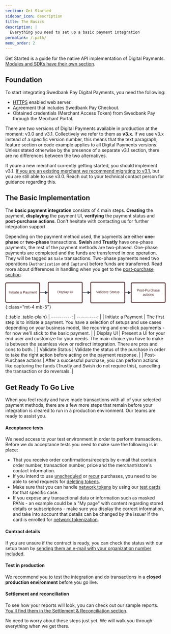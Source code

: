 ```yaml
---
section: Get Started
sidebar_icon: description
title: The Basics
description: |
  Everything you need to set up a basic payment integration
permalink: /:path/
menu_order: 2
---
```


Get Started is a guide for the native API implementation of Digital Payments.
[Modules and SDKs have their own section][modules-sdks].

## Foundation

To start integrating Swedbank Pay Digital Payments, you need the following:

*   [HTTPS][https] enabled web server.
*   Agreement that includes Swedbank Pay Checkout.
*   Obtained credentials (Merchant Access Token) from Swedbank Pay through
    the Merchant Portal.

There are two versions of Digital Payments available in production at the
moment: v3.0 and v3.1. Collectively we refer to them as **v3.x**. If we use v3.x
instead of a specific version number, this means that the text paragraph,
feature section or code example applies to all Digital Payments versions. Unless
stated otherwise by the presence of a separate v3.1 section, there are no
differences between the two alternatives.

If youre a new merchant currently getting started, you should implement v3.1.
[If you are an existing merchant we recommend migrating to v3.1][migrate], but
you are still able to use v3.0. Reach out to your technical contact person for
guidance regarding this.

## The Basic Implementation

The **basic payment integration** consists of 4 main steps. **Creating** the
payment, **displaying** the payment UI, **verifying** the payment status and
**post-purchase actions**. Don't hesitate with contacting us for further
integration support.

Depending on the payment method used, the payments are either **one-phase** or
**two-phase** transactions. **Swish** and **Trustly** have one-phase payments,
the rest of the payment methods are two-phased. One-phase payments are completed
and the funds are transferred in one operation. They will be tagged as `Sale`
transactions. Two-phase payments need two operations (`Authorization` and
`Capture`) before funds are transferred. Read more about differences in handling
when you get to the [post-purchase section][post-purchase].

![Implementation steps][basic-implementation]{:class="mt-4 mb-5"}

{:.table .table-plain}
| ----------: | ----------: |
| Initiate a Payment | The first step is to initiate a payment. You have a selection of setups and use cases depending on your business model, like recurring and one-click payments - for now we'll stick to the basic payment. |
| Display UI         | Present a UI for your end user and customize for your needs. The main choice you have to make is between the seamless view or redirect integration. There are pros and cons to both. |
| Validate Status    | Validate the status of the purchase in order to take the right action before acting on the payment response. |
| Post-Purchase actions |  After a successful purchase, you can perform actions like capturing the funds (Trustly and Swish do not require this), cancelling the transaction or do reversals. |

## Get Ready To Go Live

When you feel ready and have made transactions with all of your selected payment
methods, there are a few more steps that remain before your integration is
cleared to run in a production environment. Our teams are ready to assist you.

#### Acceptance tests

We need access to your test environment in order to perform transactions.
Before we do acceptance tests you need to make sure the following is in place:

*   That you receive order confirmations/receipts by e-mail that contain order
number, transaction number, price and the merchant/store's contact information.
*   If you intend to use [unscheduled] or [recur] purchases,
  you need to be able to send requests for [deleting tokens][delete-token].
*   Make sure that you can handle [network tokens][nwt] by using our
  [test cards][test-cards] for that specific case.
*   If you expose any transactional data or information such as masked PANs - an
example could be a "My page" with content regarding stored details or
subscriptions - make sure you display the correct information, and take into
account that details can be changed by the issuer if the card is enrolled for
[network tokenization][nwt].

#### Contract details

If you are unsure if the contract is ready, you can check the status with our
setup team by [sending them an e-mail with your organization number included][e-mail].

#### Test in production

We recommend you to test the integration and do transactions in a **closed**
**production environment** before you go live.

#### Settlement and reconciliation

To see how your reports will look, you can check out our sample reports.
[You'll find them in the Settlement & Reconciliation section][set-rec].

No need to worry about these steps just yet. We will walk you through everything
when we get there.

[basic-implementation]: /assets/img/checkout/devp-get-started.png
[delete-token]: /checkout-v3/features/optional/delete-token/
[e-mail]: mailto:support.psp@swedbankpay.se
[https]: /checkout-v3/get-started/fundamental-principles#connection-and-protocol
[json]: https://www.json.org/
[migrate]: /checkout-v3/migrate
[modules-sdks]: /checkout-v3/modules-sdks/
[nwt]: /checkout-v3/features/customize-payments/network-tokenization/
[post-purchase]: /checkout-v3/get-started/post-purchase-3-1/
[rest]: https://en.wikipedia.org/wiki/Representational_state_transfer
[set-rec]: /checkout-v3/features/balancing-the-books/settlement-reconciliation/#report-samples
[test-cards]: /checkout-v3/test-data/#network-tokenization
[unscheduled]: /checkout-v3/features/optional/unscheduled/
[recur]: /checkout-v3/features/optional/recur/
